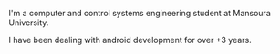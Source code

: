 I'm a computer and control systems engineering student at Mansoura University.

I have been dealing with android development for over +3 years.
